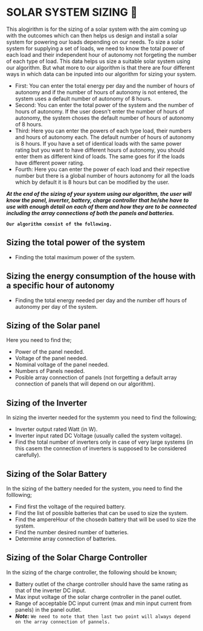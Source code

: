 # SOLAR SYSTEM SIZING 🌅
This alogirithm is for the sizing of a solar system with the aim coming up with the outcomes which can then helps us design and install a solar system for powering our loads depending on our needs.
To size a solar system for supplying a set of loads, we need to know the total power of each load and their independent hour of autonomy not forgeting the number of each type of load. This data helps us size a suitable solar system using our algorithm. But what more to our algorithm is that there are four different ways in which data can be inputed into our algorithm for sizing your system. 

- First: You can enter the total energy per day and the number of hours of autonomy and if the number of hours of autonomy is not entered, the system uses a default number of autonomy of 8 hours.
- Second: You can enter the total power of the system and the number of hours of autonomy. If the user doesn't enter the number of hours of autonomy, the system choses the default number of hours of autonomy of 8 hours.
- Third: Here you can enter the powers of each type load, their numbers and hours of autonomy each. The default number of hours of autonomy is 8 hours. If you have a set of identical loads with the same power rating but you want to have different hours of autonomy, you should enter them as different kind of loads. The same goes for if the loads have different power rating.
- Fourth: Here you can enter the power of each load and their repective number but there is a global number of hours autonomy for all the loads which by default it is 8 hours but can be modified by the user.

***_At the end of the sizing of your system using our algorithm, the user will know the panel, inverter, battery, charge controller that he/she have to use with enough detail on each of them and how they are to be connected including the array connections of both the panels and batteries._***

**``Our algorithm consist of the following.``**

## Sizing the total power of the system
- Finding the total maximum power of the system.

## Sizing the energy consumption of the house with a specific hour of autonomy
- Finding the total energy needed per day and the number off hours of autonomy per day of the system.

## Sizing of the Solar panel
Here you need to find the;
- Power of the panel needed.
- Voltage of the panel needed.
- Nominal voltage of the panel needed.
- Numbers of Panels needed.
- Posible array connection of panels (not forgetting a default array connection of panels that will depend on our algorithm).

## Sizing of the Inverter
In sizing the inverter needed for the systemm you need to find the following;
- Inverter output rated Watt (in W).
- Inverter input rated DC Voltage (usually called the system voltage).
- Find the total number of inverters only in case of very large systems (in this casem the connection of inverters is supposed to be considered carefully).

## Sizing of the Solar Battery
In the sizing of the battery needed for the system, you need to find the folllowing;
- Find first the voltage of the required battery.
- Find the list of possible batteries that can be used to size the system.
- Find the ampereHour of the chosedn battery that will be used to size the system.
- Find the number desired number of batteries.
- Determine array connection of batteries.

## Sizing of the Solar Charge Controller
In the sizing of the charge controller, the following should be known;
- Battery outlet of the charge controller should have the same rating as that of the inverter DC input.
- Max input voltage of the solar charge controller in the panel outlet.
- Range of acceptable DC input current (max and min input current from panels) in the panel outlet.
- **_Note:_** `We need to note that then last two point will always depend on the array connection of pannels.`
